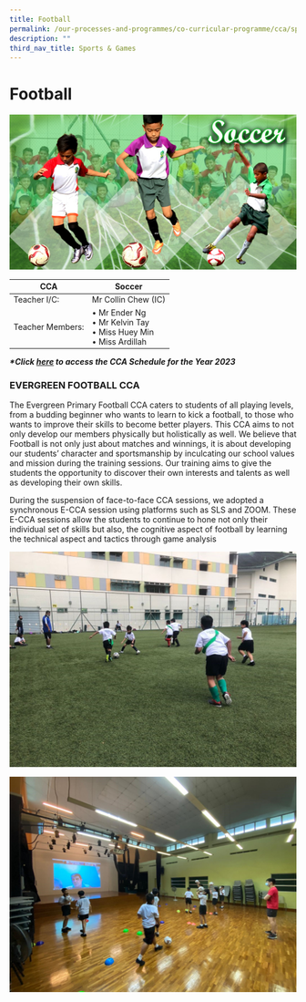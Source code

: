 ```yaml
---
title: Football
permalink: /our-processes-and-programmes/co-curricular-programme/cca/sports-n-games/football/
description: ""
third_nav_title: Sports & Games
---
```

# **Football**

![](/images/soccer2016.jpg)

| CCA   	| Soccer   	|
|---	|---	|
|  Teacher I/C: 	| Mr Collin Chew (IC) 	|
| Teacher Members:  	| • Mr Ender Ng<br>• Mr Kelvin Tay<br> • Miss Huey Min<br>• Miss Ardillah<br>

**_\*Click [here](https://docs.google.com/document/d/19yQQeYbcNUBPsW_j2nrgEeGdv8sUMdf_e79um_QsFDM/edit) to access the CCA Schedule for the Year 2023_**  

### EVERGREEN FOOTBALL CCA

The Evergreen Primary Football CCA caters to students of all playing levels, from a budding beginner who wants to learn to kick a football, to those who wants to improve their skills to become better players. This CCA aims to not only develop our members physically but holistically as well. We believe that Football is not only just about matches and winnings, it is about developing our students’ character and sportsmanship by inculcating our school values and mission during the training sessions. Our training aims to give the students the opportunity to discover their own interests and talents as well as developing their own skills.

During the suspension of face-to-face CCA sessions, we adopted a synchronous E-CCA session using platforms such as SLS and ZOOM. These E-CCA sessions allow the students to continue to hone not only their individual set of skills but also, the cognitive aspect of football by learning the technical aspect and tactics through game analysis

![](/images/Soccer%201.jpg)

![](/images/Soccer%202.jpg)
